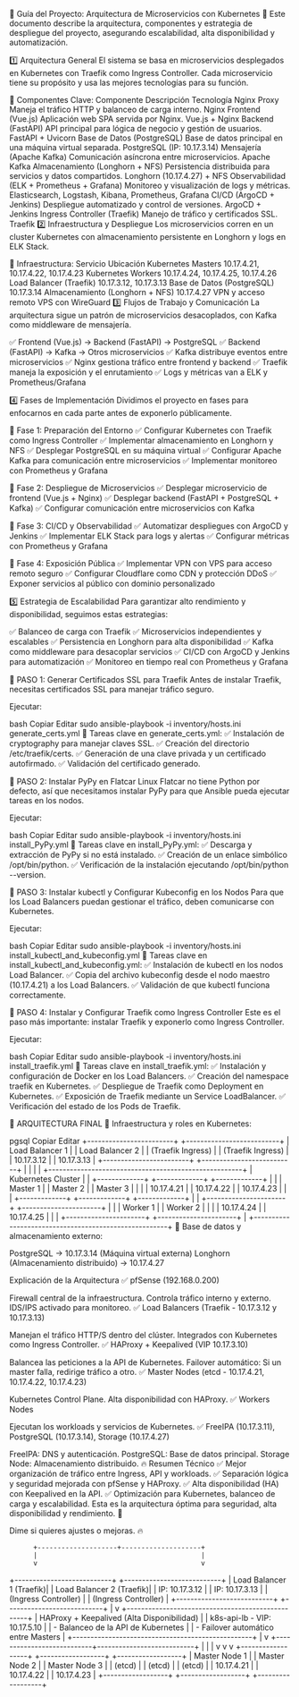 📌 Guía del Proyecto: Arquitectura de Microservicios con Kubernetes 🚀
Este documento describe la arquitectura, componentes y estrategia de despliegue del proyecto, asegurando escalabilidad, alta disponibilidad y automatización.

1️⃣ Arquitectura General
El sistema se basa en microservicios desplegados en Kubernetes con Traefik como Ingress Controller.
Cada microservicio tiene su propósito y usa las mejores tecnologías para su función.

📌 Componentes Clave:
Componente	Descripción	Tecnología
Nginx Proxy	Maneja el tráfico HTTP y balanceo de carga interno.	Nginx
Frontend (Vue.js)	Aplicación web SPA servida por Nginx.	Vue.js + Nginx
Backend (FastAPI)	API principal para lógica de negocio y gestión de usuarios.	FastAPI + Uvicorn
Base de Datos (PostgreSQL)	Base de datos principal en una máquina virtual separada.	PostgreSQL (IP: 10.17.3.14)
Mensajería (Apache Kafka)	Comunicación asíncrona entre microservicios.	Apache Kafka
Almacenamiento (Longhorn + NFS)	Persistencia distribuida para servicios y datos compartidos.	Longhorn (10.17.4.27) + NFS
Observabilidad (ELK + Prometheus + Grafana)	Monitoreo y visualización de logs y métricas.	Elasticsearch, Logstash, Kibana, Prometheus, Grafana
CI/CD (ArgoCD + Jenkins)	Despliegue automatizado y control de versiones.	ArgoCD + Jenkins
Ingress Controller (Traefik)	Manejo de tráfico y certificados SSL.	Traefik
2️⃣ Infraestructura y Despliegue
Los microservicios corren en un cluster Kubernetes con almacenamiento persistente en Longhorn y logs en ELK Stack.

📌 Infraestructura:
Servicio	Ubicación
Kubernetes Masters	10.17.4.21, 10.17.4.22, 10.17.4.23
Kubernetes Workers	10.17.4.24, 10.17.4.25, 10.17.4.26
Load Balancer (Traefik)	10.17.3.12, 10.17.3.13
Base de Datos (PostgreSQL)	10.17.3.14
Almacenamiento (Longhorn + NFS)	10.17.4.27
VPN y acceso remoto	VPS con WireGuard
3️⃣ Flujos de Trabajo y Comunicación
La arquitectura sigue un patrón de microservicios desacoplados, con Kafka como middleware de mensajería.

✅ Frontend (Vue.js) → Backend (FastAPI) → PostgreSQL
✅ Backend (FastAPI) → Kafka → Otros microservicios
✅ Kafka distribuye eventos entre microservicios
✅ Nginx gestiona tráfico entre frontend y backend
✅ Traefik maneja la exposición y el enrutamiento
✅ Logs y métricas van a ELK y Prometheus/Grafana

4️⃣ Fases de Implementación
Dividimos el proyecto en fases para enfocarnos en cada parte antes de exponerlo públicamente.

📌 Fase 1: Preparación del Entorno
✅ Configurar Kubernetes con Traefik como Ingress Controller
✅ Implementar almacenamiento en Longhorn y NFS
✅ Desplegar PostgreSQL en su máquina virtual
✅ Configurar Apache Kafka para comunicación entre microservicios
✅ Implementar monitoreo con Prometheus y Grafana

📌 Fase 2: Despliegue de Microservicios
✅ Desplegar microservicio de frontend (Vue.js + Nginx)
✅ Desplegar backend (FastAPI + PostgreSQL + Kafka)
✅ Configurar comunicación entre microservicios con Kafka

📌 Fase 3: CI/CD y Observabilidad
✅ Automatizar despliegues con ArgoCD y Jenkins
✅ Implementar ELK Stack para logs y alertas
✅ Configurar métricas con Prometheus y Grafana

📌 Fase 4: Exposición Pública
✅ Implementar VPN con VPS para acceso remoto seguro
✅ Configurar Cloudflare como CDN y protección DDoS
✅ Exponer servicios al público con dominio personalizado

5️⃣ Estrategia de Escalabilidad
Para garantizar alto rendimiento y disponibilidad, seguimos estas estrategias:

✅ Balanceo de carga con Traefik
✅ Microservicios independientes y escalables
✅ Persistencia en Longhorn para alta disponibilidad
✅ Kafka como middleware para desacoplar servicios
✅ CI/CD con ArgoCD y Jenkins para automatización
✅ Monitoreo en tiempo real con Prometheus y Grafana



📌 PASO 1: Generar Certificados SSL para Traefik
Antes de instalar Traefik, necesitas certificados SSL para manejar tráfico seguro.

Ejecutar:

bash
Copiar
Editar
sudo ansible-playbook -i inventory/hosts.ini generate_certs.yml
📌 Tareas clave en generate_certs.yml:
✅ Instalación de cryptography para manejar claves SSL.
✅ Creación del directorio /etc/traefik/certs.
✅ Generación de una clave privada y un certificado autofirmado.
✅ Validación del certificado generado.

📌 PASO 2: Instalar PyPy en Flatcar Linux
Flatcar no tiene Python por defecto, así que necesitamos instalar PyPy para que Ansible pueda ejecutar tareas en los nodos.

Ejecutar:

bash
Copiar
Editar
sudo ansible-playbook -i inventory/hosts.ini install_PyPy.yml
📌 Tareas clave en install_PyPy.yml:
✅ Descarga y extracción de PyPy si no está instalado.
✅ Creación de un enlace simbólico /opt/bin/python.
✅ Verificación de la instalación ejecutando /opt/bin/python --version.

📌 PASO 3: Instalar kubectl y Configurar Kubeconfig en los Nodos
Para que los Load Balancers puedan gestionar el tráfico, deben comunicarse con Kubernetes.

Ejecutar:

bash
Copiar
Editar
sudo ansible-playbook -i inventory/hosts.ini install_kubectl_and_kubeconfig.yml
📌 Tareas clave en install_kubectl_and_kubeconfig.yml:
✅ Instalación de kubectl en los nodos Load Balancer.
✅ Copia del archivo kubeconfig desde el nodo maestro (10.17.4.21) a los Load Balancers.
✅ Validación de que kubectl funciona correctamente.

📌 PASO 4: Instalar y Configurar Traefik como Ingress Controller
Este es el paso más importante: instalar Traefik y exponerlo como Ingress Controller.

Ejecutar:

bash
Copiar
Editar
sudo ansible-playbook -i inventory/hosts.ini install_traefik.yml
📌 Tareas clave en install_traefik.yml:
✅ Instalación y configuración de Docker en los Load Balancers.
✅ Creación del namespace traefik en Kubernetes.
✅ Despliegue de Traefik como Deployment en Kubernetes.
✅ Exposición de Traefik mediante un Service LoadBalancer.
✅ Verificación del estado de los Pods de Traefik.

📌 ARQUITECTURA FINAL
📌 Infraestructura y roles en Kubernetes:

pgsql
Copiar
Editar
+------------------------+       +--------------------------+
|     Load Balancer 1    |       |       Load Balancer 2    |
| (Traefik Ingress)      |       | (Traefik Ingress)       |
|  10.17.3.12           |       | 10.17.3.13              |
+------------------------+       +--------------------------+
            |                              |
            |                              |
+------------------------------------------------------+
|                    Kubernetes Cluster               |
| +-------------+ +-------------+ +-------------+    |
| |  Master 1   | |  Master 2   | |  Master 3   |    |
| |  10.17.4.21 | |  10.17.4.22 | |  10.17.4.23 |    |
| +-------------+ +-------------+ +-------------+    |
| +----------------------+ +----------------------+ |
| |    Worker 1         | |    Worker 2         |  |
| |   10.17.4.24       | |   10.17.4.25       |  |
| +----------------------+ +----------------------+ |
+------------------------------------------------------+
📌 Base de datos y almacenamiento externo:

PostgreSQL → 10.17.3.14 (Máquina virtual externa)
Longhorn (Almacenamiento distribuido) → 10.17.4.27





 Explicación de la Arquitectura
✅ pfSense (192.168.0.200)

Firewall central de la infraestructura.
Controla tráfico interno y externo.
IDS/IPS activado para monitoreo.
✅ Load Balancers (Traefik - 10.17.3.12 y 10.17.3.13)

Manejan el tráfico HTTP/S dentro del clúster.
Integrados con Kubernetes como Ingress Controller.
✅ HAProxy + Keepalived (VIP 10.17.3.10)

Balancea las peticiones a la API de Kubernetes.
Failover automático: Si un master falla, redirige tráfico a otro.
✅ Master Nodes (etcd - 10.17.4.21, 10.17.4.22, 10.17.4.23)

Kubernetes Control Plane.
Alta disponibilidad con HAProxy.
✅ Workers Nodes

Ejecutan los workloads y servicios de Kubernetes.
✅ FreeIPA (10.17.3.11), PostgreSQL (10.17.3.14), Storage (10.17.4.27)

FreeIPA: DNS y autenticación.
PostgreSQL: Base de datos principal.
Storage Node: Almacenamiento distribuido.
🔥 Resumen Técnico
✅ Mejor organización de tráfico entre Ingress, API y workloads.
✅ Separación lógica y seguridad mejorada con pfSense y HAProxy.
✅ Alta disponibilidad (HA) con Keepalived en la API.
✅ Optimización para Kubernetes, balanceo de carga y escalabilidad.
Esta es la arquitectura óptima para seguridad, alta disponibilidad y rendimiento. 🚀

Dime si quieres ajustes o mejoras. 🔥



          +--------------------+--------------------+
          |                                         |
          v                                         v
+---------------------------+         +---------------------------+
|  Load Balancer 1 (Traefik)|         |  Load Balancer 2 (Traefik)|
|      IP: 10.17.3.12       |         |      IP: 10.17.3.13       |
|  (Ingress Controller)     |         |  (Ingress Controller)     |
+---------------------------+         +---------------------------+
                                   |
                                   v
          +--------------------------------------------------+
          |   HAProxy + Keepalived (Alta Disponibilidad)     |
          |           k8s-api-lb - VIP: 10.17.5.10           |
          |  - Balanceo de la API de Kubernetes              |
          |  - Failover automático entre Masters             |
          +--------------------------------------------------+
                                   |
                                   v
                   +---------------------------+---------------------------+
                   |                           |                           |
                   v                           v                           v
          +------------------+       +------------------+       +------------------+
          |  Master Node 1   |       |  Master Node 2   |       |  Master Node 3   |
          |       (etcd)     |       |       (etcd)     |       |       (etcd)     |
          |    10.17.4.21    |       |    10.17.4.22    |       |    10.17.4.23    |
          +------------------+       +------------------+       +------------------+
